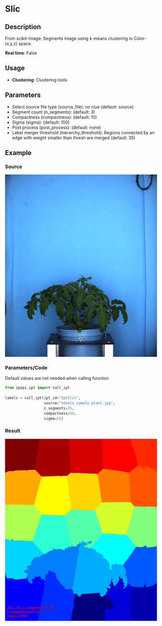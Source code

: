 # Slic

## Description

From scikit-image: Segments image using k-means clustering in Color-(x,y,z) space.<br>

**Real time**: False

## Usage

- **Clustering**: Clustering tools

## Parameters

- Select source file type (source_file): no clue (default: source)
- Segment count (n_segments): (default: 3)
- Compactness (compactness): (default: 10)
- Sigma (sigma): (default: 100)
- Post process (post_process): (default: none)
- Label merger threshold (hierarchy_threshold): Regions connected by an edge with weight smaller than thresh are merged (default: 35)

## Example

### Source

![Source image](images/tomato_sample_plant.jpg)

### Parameters/Code

Default values are not needed when calling function

```python
from ipapi.ipt import call_ipt

labels = call_ipt(ipt_id="IptSlic",
                  source="tomato_sample_plant.jpg",
                  n_segments=25,
                  compactness=50,
                  sigma=25)
```

### Result

![Result image](images/ipt_Slic.jpg)
